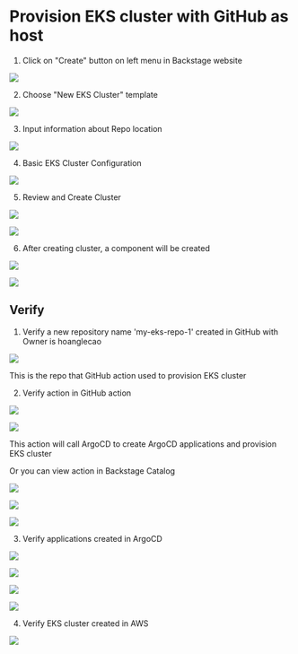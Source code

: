 # Provision EKS cluster with GitHub as host
1. Click on "Create" button on left menu in Backstage website

![](../../assets/Screenshot%202024-10-08%20200311.png)

2. Choose "New EKS Cluster" template

![](../../assets/Screenshot%202024-10-28%20221103.png)

3. Input information about Repo location

![](../../assets/Screenshot%202024-10-28%20221230.png)

4. Basic EKS Cluster Configuration

![](../../assets/Screenshot%202024-10-28%20221743.png)

5. Review and Create Cluster

![](../../assets/Screenshot%202024-10-28%20221834.png)

![](../../assets/Screenshot%202024-10-28%20221937.png)

6. After creating cluster, a component will be created

![](../../assets/Screenshot%202024-10-28%20222038.png)


![](../../assets/Screenshot%202024-10-28%20222112.png)

## Verify 
1. Verify a new repository name 'my-eks-repo-1' created in GitHub with Owner is hoanglecao

![](../../assets/Screenshot%202024-10-28%20222436.png)

This is the repo that GitHub action used to provision EKS cluster

2. Verify action in GitHub action

![](../../assets/Screenshot%202024-10-28%20222616.png)

![](../../assets/Screenshot%202024-10-28%20222655.png)

This action will call ArgoCD to create ArgoCD applications and provision EKS cluster

Or you can view action in Backstage Catalog

![](../../assets/Screenshot%202024-10-08%20222805.png)

![](../../assets/Screenshot%202024-10-08%20222841.png)

![](../../assets/Screenshot%202024-10-28%20222809.png)

3. Verify applications created in ArgoCD

![](../../assets/Screenshot%202024-10-28%20222915.png)

![](../../assets/Screenshot%202024-10-28%20222951.png)

![](../../assets/Screenshot%202024-10-28%20223033.png)

![](../../assets/Screenshot%202024-10-28%20223110.png)

4. Verify EKS cluster created in AWS 

![](../../assets/Screenshot%202024-10-28%20223246.png)

